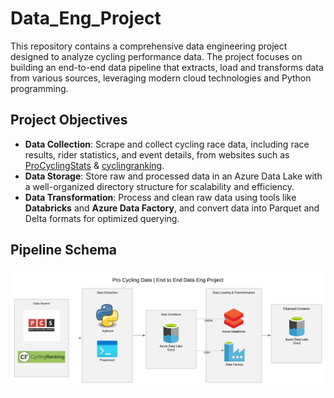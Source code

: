 # Data_Eng_Project
This repository contains a comprehensive data engineering project designed to analyze cycling performance data. The project focuses on building an end-to-end data pipeline that extracts, load and transforms data from various sources, leveraging modern cloud technologies and Python programming.

## Project Objectives
- **Data Collection**: Scrape and collect cycling race data, including race results, rider statistics, and event details, from websites such as [ProCyclingStats](https://www.procyclingstats.com) & [cyclingranking](https://www.cyclingranking.com).
- **Data Storage**: Store raw and processed data in an Azure Data Lake with a well-organized directory structure for scalability and efficiency.
- **Data Transformation**: Process and clean raw data using tools like **Databricks** and **Azure Data Factory**, and convert data into Parquet and Delta formats for optimized querying.

## Pipeline Schema
<div align="center">
    <img src="https://github.com/mahdi1994/Data_Eng_project/blob/main/images/Schema.png" alt="Data Engineering Pipeline">
</div>

